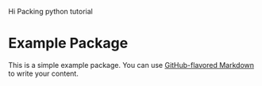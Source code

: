 Hi Packing python tutorial
# Example Package

This is a simple example package. You can use
[GitHub-flavored Markdown](https://guides.github.com/features/mastering-markdown/)
to write your content.